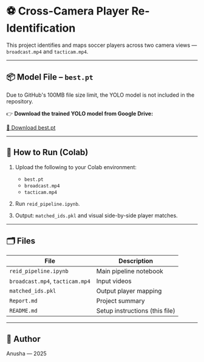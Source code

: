 
# ⚽ Cross-Camera Player Re-Identification

This project identifies and maps soccer players across two camera views — `broadcast.mp4` and `tacticam.mp4`.

---

## 📦 Model File – `best.pt`

Due to GitHub's 100MB file size limit, the YOLO model is not included in the repository.

👉 **Download the trained YOLO model from Google Drive:**

[🔗 Download best.pt](https://drive.google.com/file/d/1BDOJiRgQz_UK9touoFsN36zyEesevoy5/view?usp=sharing)

---

## 🧪 How to Run (Colab)

1. Upload the following to your Colab environment:
   - `best.pt`
   - `broadcast.mp4`
   - `tacticam.mp4`

2. Run `reid_pipeline.ipynb`.

3. Output: `matched_ids.pkl` and visual side-by-side player matches.

---

## 🗂 Files

| File | Description |
|------|-------------|
| `reid_pipeline.ipynb` | Main pipeline notebook |
| `broadcast.mp4`, `tacticam.mp4` | Input videos |
| `matched_ids.pkl` | Output player mapping |
| `Report.md` | Project summary |
| `README.md` | Setup instructions (this file) |

---

## 👤 Author

Anusha — 2025
